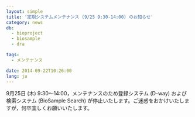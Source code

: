 ```yaml
---
layout: simple
title: '定期システムメンテナンス (9/25 9:30-14:00) のお知らせ'
category: news
db:
  - bioproject
  - biosample
  - dra

tags:
  - メンテナンス

date: 2014-09-22T10:26:00
lang: ja
---
```


9月25日 (木) 9:30～14:00，メンテナンスのため登録システム (D-way) および検索システム (BioSample Search) が停止いたします。ご迷惑をおかけいたしますが，何卒宜しくお願いいたします。
